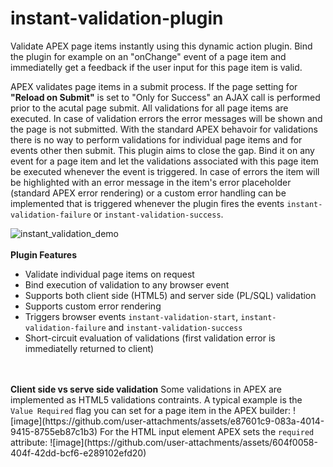 # instant-validation-plugin
Validate APEX page items instantly using this dynamic action plugin. Bind the plugin for example on an "onChange" event of a page item and immediatelly get a feedback if the user input for this page item is valid.

APEX validates page items in a submit process. If the page setting for <b>"Reload on Submit"</b> is set to "Only for Success" an AJAX call is performed prior to the acutal page submit. All validations for all page items are executed. In case of validation errors the error messages will be shown and the page is not submitted. With the standard APEX behavoir for validations there is no way to perform validations for individual page items and for events other then submit. This plugin aims to close the gap. Bind it on any event for a page item and let the validations associated with this page item be executed whenever the event is triggered. In case of errors the item will be highlighted with an error message in the item's error placeholder (standard APEX error rendering) or a custom error handling can be implemented that is triggered whenever the plugin fires the events <code>instant-validation-failure</code> or <code>instant-validation-success</code>.

![instant_validation_demo](https://github.com/user-attachments/assets/b6b384dd-3bc5-41f8-86a6-2e7e63030824)
<br /><br />
<b>Plugin Features</b>
<ul>
  <li>Validate individual page items on request</li>
  <li>Bind execution of validation to any browser event</li>
  <li>Supports both client side (HTML5) and server side (PL/SQL) validation</li>
  <li>Supports custom error rendering</li>
  <li>Triggers browser events <code>instant-validation-start</code>, <code>instant-validation-failure</code> and <code>instant-validation-success</code></li>
  <li>Short-circuit evaluation of validations (first validation error is immediatelly returned to client)</li>
</ul>
<br /><br />
<b>Client side vs serve side validation</b>
Some validations in APEX are implemented as HTML5 validations contraints. A typical example is the <code>Value Required</code> flag you can set for a page item in the APEX builder:
![image](https://github.com/user-attachments/assets/e87601c9-083a-4014-9415-8755eb87c1b3)
For the HTML input element APEX sets the <code>required</code> attribute:
![image](https://github.com/user-attachments/assets/604f0058-404f-42dd-bcf6-e289102efd20)


